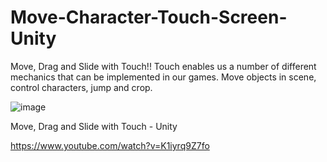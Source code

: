 # Move-Character-Touch-Screen-Unity
Move, Drag and Slide with Touch!! Touch enables us a number of different mechanics that can be implemented in our games. Move objects in scene, control characters, jump and crop.

![image](https://user-images.githubusercontent.com/104942153/168182785-2c1f1965-a445-4be7-b1e0-e5e0a48281e8.png)


Move, Drag and Slide with Touch - Unity

https://www.youtube.com/watch?v=K1iyrq9Z7fo
